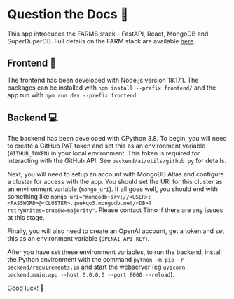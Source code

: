 # Question the Docs :book:

This app introduces the FARMS stack - FastAPI, React, MongoDB and SuperDuperDB. Full details on the FARM stack are available [here](https://www.mongodb.com/developer/languages/python/farm-stack-fastapi-react-mongodb/).

## Frontend :art:

The frontend has been developed with Node.js version 18.17.1. The packages can be installed with `npm install --prefix frontend/` and the app run with `npm run dev --prefix frontend`.

## Backend :computer:

The backend has been developed with CPython 3.8. To begin, you will need to create a GitHub PAT token and set this as an environment variable (`GITHUB_TOKEN`) in your local environment. This token is required for interacting with the GitHub API. See `backend/ai/utils/github.py` for details.

Next, you will need to setup an account with MongoDB Atlas and configure a cluster for access with the app. You should set the URI for this cluster as an environment variable (`mongo_uri`). If all goes well, you should end with something like `mongo_uri="mongodb+srv://<USER>:<PASSWORD>@<CLUSTER>.qwekqo3.mongodb.net/<DB>?retryWrites=true&w=majority"`. Please contact Timo if there are any issues at this stage.

Finally, you will also need to create an OpenAI account, get a token and set this as an environment variable (`OPENAI_API_KEY`).

After you have set these environment variables, to run the backend, install the Python environment with the command `python -m pip -r backend/requirements.in` and start the webserver (eg `uvicorn backend.main:app --host 0.0.0.0 --port 8000 --reload`).

Good luck! :rocket: